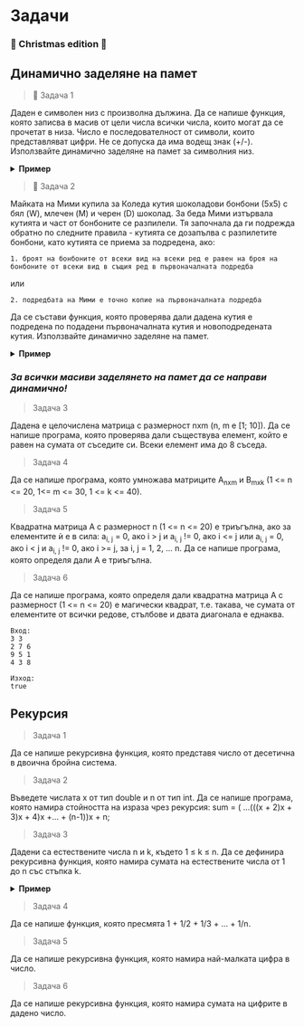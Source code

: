# Задачи 
### :christmas_tree: Christmas edition :gift:

## Динамично заделяне на памет

> :cookie: Задача 1 

Даден е символен низ с произволна дължина. Да се напише функция, която записва в масив от цели числа всички числа, които могат да се прочетат
в низа. Число е последователност от символи, които представляват цифри. Не се допуска да има водещ знак (+/-). Използвайте динамично заделяне на памет за символния низ.
<details>
<summary>
<b>Пример</b>
</summary>


```
Вход: "Рецепта за джинджифилови коледни бисквитки: 500гр. брашно, 125гр. масло, 10гр. хлебна сода, 10гр. канела, 1 яйце, 150гр. мед, 20гр. джинджифил. Продуктите се смесват, оформят се бисквитки и се пекат на загрята фурна на 180 градуса за 7-8 минути."
Резултат: масив с елементи [500, 125, 10, 10, 1, 150, 20, 180, 7, 8].
```

</details>



> :candy: Задача 2

Майката на Мими купила за Коледа кутия шоколадови бонбони (5х5) с бял (W), млечен (M) и черен (D) шоколад. За беда Мими изтървала кутията и част от бонбоните се разпилели. Тя започнала да ги подрежда обратно по следните правила - кутията се дозапълва с разпилетите бонбони, като кутията се приема за подредена, ако:

	1. броят на бонбоните от всеки вид на всеки ред е равен на броя на бонбоните от всеки вид в същия ред в първоначалната подредба

или

	2. подредбата на Мими е точно копие на първоначалната подредба

Да се състави функция, която проверява дали дадена кутия е подредена по подадени първоначалната кутия и новоподредената кутия. Използвайте динамично заделяне на памет.
<details>
<summary>
<b>Пример</b>
</summary>


```
Вход 1: 
W W D M W
D W M W D
M D W D W
M M M D M
M D W W W

D W M W W
D D M W W
M W W D D
M M M M D
W W W D M

Изход 1:
Box is fixed.

Вход 2:
W W D M M
D W M W D
M D W D W
M M M D M
M D W W W

D W M W W
D D M W W
M W W D D
M M M M D
W W W D M

Изход 2:
Box is not fixed. 
```

</details>

### *За всички масиви заделянето на памет да се направи динамично!*

> Задача 3

Дадена е целочислена матрица с размерност nxm (n, m e [1; 10]). Да се напише програма, която проверява дали съществува елемент, който е равен на сумата от съседите си. Всеки елемент има до 8 съседа.


> Задача 4

Да се напише програма, която умножава матриците A<sub>nxm</sub> и B<sub>mxk</sub> (1 <= n <= 20, 1<= m <= 30, 1 <= k <= 40).

> Задача 5

Квадратна матрица A с размерност n (1 <= n <= 20) е триъгълна, ако за елементите ѝ е в сила: a<sub>i, j</sub> = 0, ако i > j и a<sub>i, j</sub> != 0, ако i <= j или a<sub>i, j</sub> = 0, ако i < j и a<sub>i, j</sub> != 0, ако i >= j, за i, j = 1, 2, ... n. Да се напише програма, която определя дали А е триъгълна.

> Задача 6

Да се напише програма, която определя дали квадратна матрица A с размерност (1 <= n <= 20) е магически квадрат, т.е. такава, че сумата от елементите от всички редове, стълбове и двата диагонала е еднаква.

    Вход:
    3 3
    2 7 6
    9 5 1
    4 3 8

    Изход:
    true

## Рекурсия 

> Задача 1

Да се напише рекурсивна функция, която представя число от десетична в двоична бройна система.

> Задача 2

Въведете числата x от тип double и n от тип int. Да се напише програма, която намира стойността на израза чрез рекурсия:
sum = ( ...(((x + 2)x + 3)x + 4)x +... + (n-1))x + n;

> Задача 3

Дадени са естествените числа n и k, където 1 ≤ k ≤ n. Да се дефинира рекурсивна функция, която намира сумата на естествените числа от 1 до n със стъпка k. 

<details>
<summary>
<b>Пример</b>
</summary>


```
при n = 15 и k = 3: 1 + 4 + 7 + 10 + 13 = 35
```

</details>

> Задача 4

Да се напише функция, която пресмята 1 + 1/2 + 1/3 + ... + 1/n.

> Задача 5

Да се напише рекурсивна функция, която намира най-малката цифра в число.

> Задача 6

Да се напише рекурсивна функция, която намира сумата на цифрите в дадено число.
